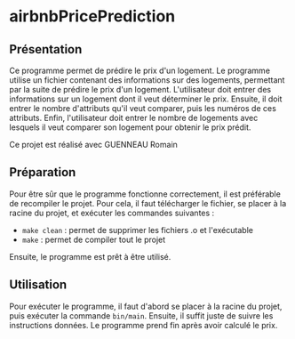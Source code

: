 # airbnbPricePrediction

## Présentation

Ce programme permet de prédire le prix d'un logement.
Le programme utilise un fichier contenant des informations sur des logements, permettant par la suite de prédire le prix d'un logement.
L'utilisateur doit entrer des informations sur un logement dont il veut déterminer le prix.
Ensuite, il doit entrer le nombre d'attributs qu'il veut comparer, puis les numéros de ces attributs.
Enfin, l'utilisateur doit entrer le nombre de logements avec lesquels il veut comparer son logement pour obtenir le prix prédit.

Ce projet est réalisé avec GUENNEAU Romain

## Préparation

Pour être sûr que le programme fonctionne correctement, il est préférable de recompiler le projet. 
Pour cela, il faut télécharger le fichier, se placer à la racine du projet, et exécuter les commandes suivantes :

* `make clean` : permet de supprimer les fichiers .o et l'exécutable
* `make` : permet de compiler tout le projet

Ensuite, le programme est prêt à être utilisé.

## Utilisation

Pour exécuter le programme, il faut d'abord se placer à la racine du projet, puis exécuter la commande `bin/main`.
Ensuite, il suffit juste de suivre les instructions données.
Le programme prend fin après avoir calculé le prix.
